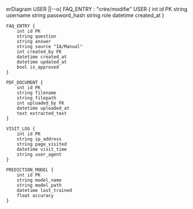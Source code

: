 erDiagram
    USER ||--o{ FAQ_ENTRY : "crée/modifie"
    USER {
        int id PK
        string username
        string password_hash
        string role
        datetime created_at
    }
    
    FAQ_ENTRY {
        int id PK
        string question
        string answer
        string source "IA/Manual"
        int created_by FK
        datetime created_at
        datetime updated_at
        bool is_approved
    }
    
    PDF_DOCUMENT {
        int id PK
        string filename
        string filepath
        int uploaded_by FK
        datetime uploaded_at
        text extracted_text
    }
    
    VISIT_LOG {
        int id PK
        string ip_address
        string page_visited
        datetime visit_time
        string user_agent
    }
    
    PREDICTION_MODEL {
        int id PK
        string model_name
        string model_path
        datetime last_trained
        float accuracy
    }